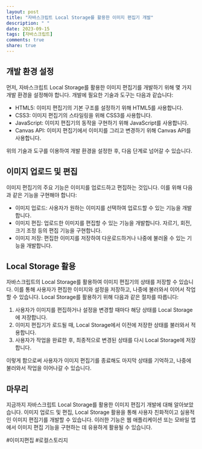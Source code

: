 ```yaml
---
layout: post
title: "자바스크립트 Local Storage를 활용한 이미지 편집기 개발"
description: " "
date: 2023-09-15
tags: [자바스크립트]
comments: true
share: true
---
```


## 개발 환경 설정
먼저, 자바스크립트 Local Storage를 활용한 이미지 편집기를 개발하기 위해 몇 가지 개발 환경을 설정해야 합니다. 개발에 필요한 기술과 도구는 다음과 같습니다:

- HTML5: 이미지 편집기의 기본 구조를 설정하기 위해 HTML5를 사용합니다.
- CSS3: 이미지 편집기의 스타일링을 위해 CSS3를 사용합니다.
- JavaScript: 이미지 편집기의 동작을 구현하기 위해 JavaScript를 사용합니다.
- Canvas API: 이미지 편집기에서 이미지를 그리고 변경하기 위해 Canvas API를 사용합니다.

위의 기술과 도구를 이용하여 개발 환경을 설정한 후, 다음 단계로 넘어갈 수 있습니다.

## 이미지 업로드 및 편집
이미지 편집기의 주요 기능은 이미지를 업로드하고 편집하는 것입니다. 이를 위해 다음과 같은 기능을 구현해야 합니다:

- 이미지 업로드: 사용자가 원하는 이미지를 선택하여 업로드할 수 있는 기능을 개발합니다.
- 이미지 편집: 업로드한 이미지를 편집할 수 있는 기능을 개발합니다. 자르기, 회전, 크기 조정 등의 편집 기능을 구현합니다.
- 이미지 저장: 편집한 이미지를 저장하여 다운로드하거나 나중에 불러올 수 있는 기능을 개발합니다.

## Local Storage 활용
자바스크립트의 Local Storage를 활용하여 이미지 편집기의 상태를 저장할 수 있습니다. 이를 통해 사용자가 편집한 이미지와 설정을 저장하고, 나중에 불러와서 이어서 작업할 수 있습니다. Local Storage를 활용하기 위해 다음과 같은 절차를 따릅니다:

1. 사용자가 이미지를 편집하거나 설정을 변경할 때마다 해당 상태를 Local Storage에 저장합니다.
2. 이미지 편집기가 로드될 때, Local Storage에서 이전에 저장한 상태를 불러와서 적용합니다.
3. 사용자가 작업을 완료한 후, 최종적으로 변경된 상태를 다시 Local Storage에 저장합니다.

이렇게 함으로써 사용자가 이미지 편집기를 종료해도 마지막 상태를 기억하고, 나중에 불러와서 작업을 이어나갈 수 있습니다.

## 마무리
지금까지 자바스크립트 Local Storage를 활용한 이미지 편집기 개발에 대해 알아보았습니다. 이미지 업로드 및 편집, Local Storage 활용을 통해 사용자 친화적이고 실용적인 이미지 편집기를 개발할 수 있습니다. 이러한 기능은 웹 애플리케이션 또는 모바일 앱에서 이미지 편집 기능을 구현하는 데 유용하게 활용될 수 있습니다.

#이미지편집 #로컬스토리지